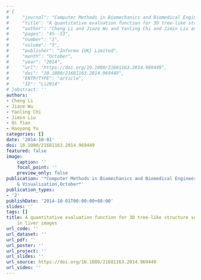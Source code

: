 ```yaml
---
# {
#     "journal": "Computer Methods in Biomechanics and Biomedical Engineering: Imaging {\\&}amp$\\mathsemicolon$ Visualization",
#     "title": "A quantitative evaluation function for 3D tree-like structure segmentations in liver images",
#     "author": "Cheng Li and Jiaze Wu and Yanling Chi and Jimin Liu and Qi Tian and Haoyong Yu",
#     "pages": "45--53",
#     "number": "1",
#     "volume": "5",
#     "publisher": "Informa {UK} Limited",
#     "month": "October",
#     "year": "2014",
#     "url": "https://doi.org/10.1080/21681163.2014.969449",
#     "doi": "10.1080/21681163.2014.969449",
#     "ENTRYTYPE": "article",
#     "ID": "Li2014"
# }abstract: ''
authors:
- Cheng Li
- Jiaze Wu
- Yanling Chi
- Jimin Liu
- Qi Tian
- Haoyong Yu
categories: []
date: '2014-10-01'
doi: 10.1080/21681163.2014.969449
featured: false
image:
    caption: ''
    focal_point: ''
    preview_only: false
publication: '*Computer Methods in Biomechanics and Biomedical Engineering: Imaging
    & Visualization,October*'
publication_types:
- '2'
publishDate: '2014-10-01T00:00:00+08:00'
slides: ''
tags: []
title: A quantitative evaluation function for 3D tree-like structure segmentations
    in liver images
url_code: ''
url_dataset: ''
url_pdf: ''
url_poster: ''
url_project: ''
url_slides: ''
url_source: https://doi.org/10.1080/21681163.2014.969449
url_video: ''
---
```

